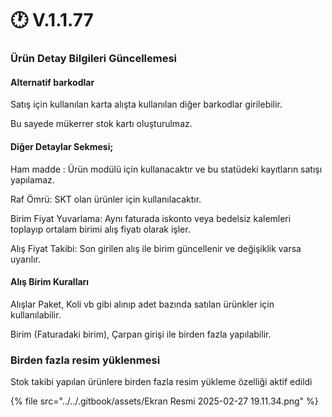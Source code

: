 # 🕐 V.1.1.77

### Ürün Detay Bilgileri Güncellemesi

#### Alternatif barkodlar

Satış için kullanılan karta alışta kullanılan diğer barkodlar girilebilir.

Bu sayede mükerrer stok kartı oluşturulmaz.

#### Diğer Detaylar Sekmesi;

Ham madde : Ürün modülü için kullanacaktır ve bu statüdeki kayıtların satışı yapılamaz.

Raf Ömrü: SKT olan ürünler için kullanılacaktır.

Birim Fiyat Yuvarlama: Aynı faturada iskonto veya bedelsiz kalemleri toplayıp ortalam birimi alış fiyatı olarak işler.

Alış Fiyat Takibi: Son girilen alış ile birim güncellenir ve değişiklik varsa uyarılır.

#### Alış Birim Kuralları

Alışlar Paket, Koli vb gibi alınıp adet bazında satılan ürünkler için kullanılabilir.

Birim (Faturadaki birim), Çarpan girişi ile birden fazla yapılabilir.





### Birden fazla resim yüklenmesi&#x20;

Stok takibi yapılan ürünlere birden fazla resim yükleme özelliği aktif edildi



{% file src="../../.gitbook/assets/Ekran Resmi 2025-02-27 19.11.34.png" %}

